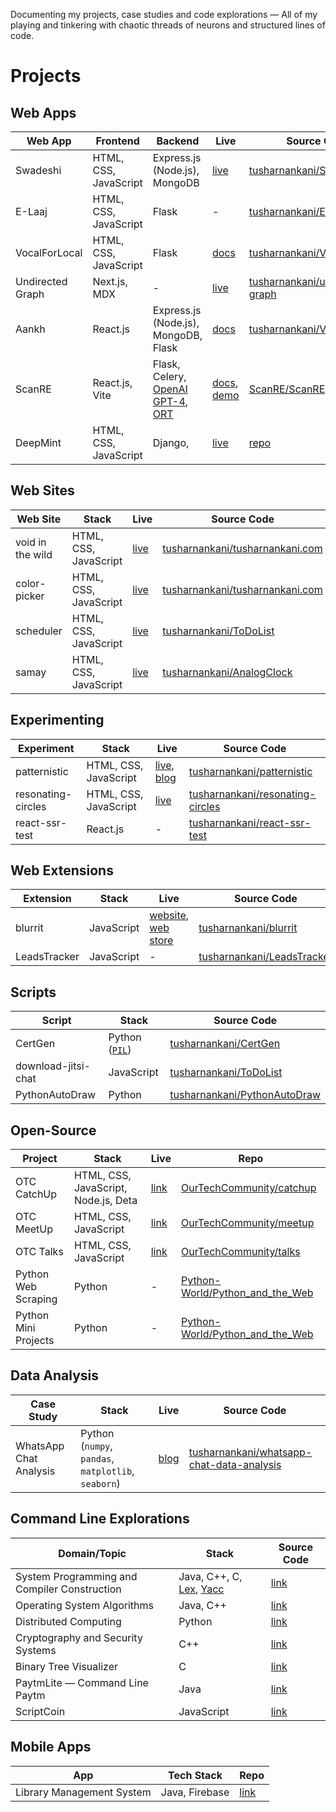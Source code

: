 Documenting my projects, case studies and code explorations — All of my playing and tinkering with chaotic threads of neurons and structured lines of code.

# Projects

## Web Apps

| Web App | Frontend | Backend | Live | Source Code |
| --- | --- | --- | --- | --- |
| Swadeshi | HTML, CSS, JavaScript | Express.js (Node.js), MongoDB | [live](https://github.com/tusharnankani/Swadeshi) | [tusharnankani/Swadeshi](https://github.com/tusharnankani/Swadeshi) |
| E-Laaj | HTML, CSS, JavaScript | Flask | - | [tusharnankani/E-Laaj](https://github.com/tusharnankani/E-Laaj) |
| VocalForLocal | HTML, CSS, JavaScript | Flask | [docs](https://tusharnankani.github.io/VocalForLocal) | [tusharnankani/VocalForLocal](https://github.com/tusharnankani/VocalForLocal) |
| Undirected Graph | Next.js, MDX | - | [live](https://blog.tusharnankani.com) | [tusharnankani/undirected-graph](https://github.com/tusharnankani/undirected-graph) |
| Aankh | React.js | Express.js (Node.js), MongoDB, Flask | [docs](https://tusharnankani.github.io/Aankh) |  [tusharnankani/VocalForLocal](https://github.com/tusharnankani/Aankh) |
| ScanRE | React.js, Vite | Flask, Celery, [OpenAI GPT-4](https://platform.openai.com/docs/models/gpt-4), [ORT](https://oss-review-toolkit.org) | [docs](https://scanre.github.io/ScanRE), [demo](https://youtu.be/C9mS0H-aYro) | [ScanRE/ScanRE](https://github.com/ScanRE/ScanRE) |
| DeepMint | HTML, CSS, JavaScript | Django,  | [live](https://deepmint.onrender.com) | [repo](https://github.com/shobhitmir/deepmint-hacks) |

## Web Sites

| Web Site | Stack | Live | Source Code |
| --- | --- | --- | --- |
| void in the wild | HTML, CSS, JavaScript | [live](https://tusharnankani.com) | [tusharnankani/tusharnankani.com](https://github.com/tusharnankani/tusharnankani.com) |
| color-picker | HTML, CSS, JavaScript | [live](https://tusharnankani.github.io/color-picker) | [tusharnankani/tusharnankani.com](https://github.com/tusharnankani/tusharnankani.com) |
| scheduler | HTML, CSS, JavaScript | [live](https://tusharjustdoit.netlify.app) | [tusharnankani/ToDoList](https://github.com/tusharnankani/ToDoList) |
| samay | HTML, CSS, JavaScript | [live](https://tusharnankani.github.io/AnalogCatalog) | [tusharnankani/AnalogClock](https://github.com/tusharnankani/AnalogClock) |

## Experimenting 

| Experiment | Stack | Live | Source Code |
| --- | --- | --- | --- |
| patternistic | HTML, CSS, JavaScript | [live](https://tusharnankani.github.io/patternistic), [blog](https://blog.tusharnankani.com/posts/patternistic) | [tusharnankani/patternistic](https://github.com/tusharnankani/patternistic) |
| resonating-circles | HTML, CSS, JavaScript | [live](https://tusharnankani.github.io/resonating-circles) | [tusharnankani/resonating-circles](https://github.com/tusharnankani/resonating-circles) |
| react-ssr-test | React.js | - | [tusharnankani/react-ssr-test](https://github.com/tusharnankani/react-ssr-test) |

## Web Extensions

| Extension | Stack | Live | Source Code |
| --- | --- | --- | --- |
| blurrit | JavaScript |[website](https://blurrit.tusharnankani.com), [web store](https://chrome.google.com/webstore/detail/blurrit/idknnkkejgomjlgbdpoblkfhhicekdjl) | [tusharnankani/blurrit](https://github.com/tusharnankani/blurrit) |
| LeadsTracker | JavaScript | - | [tusharnankani/LeadsTracker](https://github.com/tusharnankani/LeadsTracker) |

## Scripts

| Script | Stack | Source Code |
| --- | --- | --- |
| CertGen | Python ([`PIL`](https://pypi.org/project/Pillow)) | [tusharnankani/CertGen](https://github.com/tusharnankani/CertificateGenerator) |
| download-jitsi-chat | JavaScript | [tusharnankani/ToDoList](https://github.com/tusharnankani/download-jitsi-chat) |
| PythonAutoDraw | Python | [tusharnankani/PythonAutoDraw](https://github.com/tusharnankani/PythonAutoDraw) |


## Open-Source

| Project | Stack | Live | Repo |
| --- | --- | --- | --- |
| OTC CatchUp | HTML, CSS, JavaScript, Node.js, Deta | [link](https://catchup.ourtech.community) | [OurTechCommunity/catchup](https://github.com/OurTechCommunity/catchup) |
| OTC MeetUp | HTML, CSS, JavaScript | [link](https://meetup.ourtech.community) | [OurTechCommunity/meetup](https://github.com/OurTechCommunity/meetup) |
| OTC Talks | HTML, CSS, JavaScript | [link](https://talks.ourtech.community) | [OurTechCommunity/talks](https://github.com/OurTechCommunity/talks) |
| Python Web Scraping | Python | - | [Python-World/Python_and_the_Web](https://github.com/Python-World/Python_and_the_Web) | 
| Python Mini Projects | Python | - | [Python-World/Python_and_the_Web](https://github.com/Python-World/python-mini-projects) |

## Data Analysis

| Case Study | Stack | Live | Source Code |
| --- | --- | --- | --- |
| WhatsApp Chat Analysis | Python (`numpy`, `pandas`, `matplotlib`, `seaborn`) | [blog](https://medium.com/@tusharnankani/an-exhaustive-whatsapp-chat-data-analysis-f8421a845c30) | [tusharnankani/whatsapp-chat-data-analysis](https://github.com/tusharnankani/whatsapp-chat-data-analysis) |

## Command Line Explorations

| Domain/Topic | Stack | Source Code |
| --- | --- | --- |
| System Programming and Compiler Construction  | Java, C++, C, [Lex](https://en.wikipedia.org/wiki/Lex_(software)), [Yacc](https://en.wikipedia.org/wiki/Yacc) | [link](https://github.com/tusharnankani/spcc) |
| Operating System Algorithms | Java, C++ | [link](https://github.com/tusharnankani/OperatingSystemAlgorithms) |
| Distributed Computing | Python | [link](https://github.com/tusharnankani/dc) |
| Cryptography and Security Systems | C++ | [link](https://github.com/tusharnankani/css) |
| Binary Tree Visualizer | C | [link](https://github.com/tusharnankani/binary-tree-visualizer) |
| PaytmLite — Command Line Paytm | Java | [link](https://github.com/tusharnankani/CommandLinePaytm) |
| ScriptCoin | JavaScript | [link](https://github.com/tusharnankani/ScriptCoin) |

## Mobile Apps

| App | Tech Stack | Repo |
| --- | --- | --- | 
| Library Management System | Java, Firebase | [link](https://github.com/tusharnankani/library-management-system) |
